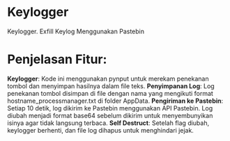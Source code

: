 # Keylogger
Keylogger. Exfill Keylog Menggunakan Pastebin

# Penjelasan Fitur:
**Keylogger**: Kode ini menggunakan pynput untuk merekam penekanan tombol dan menyimpan hasilnya dalam file teks.
**Penyimpanan Log**: Log penekanan tombol disimpan di file dengan nama yang mengikuti format hostname_processmanager.txt di folder AppData.
**Pengiriman ke Pastebin**: Setiap 10 detik, log dikirim ke Pastebin menggunakan API Pastebin. Log diubah menjadi format base64 sebelum dikirim untuk menyembunyikan isinya agar tidak langsung terbaca.
**Self Destruct**: Setelah flag diubah, keylogger berhenti, dan file log dihapus untuk menghindari jejak.
